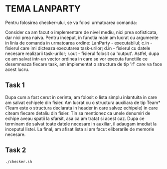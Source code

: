 # TEMA LANPARTY
Pentru folosirea checker-ului, se va folosi urmatoarea comanda:

Consider ca am facut o implementare de nivel mediu, nici prea sofisticata, dar nici prea naiva.
Pentru inceput, in functia main am lucrat cu argumente in linia de comanda in urmatoarea ordine: LanParty - executabilul; c.in - fisierul care imi dicteaza executarea task-urilor; d.in - fisierul cu datele necesare realizarii task-urilor; r.out - fisierul folosit ca 'output'. Astfel, dupa ce am salvat intr-un vector ordinea in care se vor executa functiile ce desemneaza fiecare task, am implementat o structura de tip 'if' care va face acest lucru.

## Task 1
Dupa cum a fost cerut in cerinta, am folosit o lista simplu inlantuita in care am salvat echipele din fisier. Am lucrat cu o structura auxiliara de tip Team*(Team este o structura declarata in header in care salvez echipele) in care citeam fiecare detaliu din fisier. Tin sa mentionez ca unele denumiri de echipe aveau spatii la sfarsit, asa ca am tratat si acest caz. Dupa ce terminam de salvat toate datele necesare in auxiliar, il adaugam imediat la inceputul listei. La final, am afisat lista si am facut eliberarile de memorie necesare.

## Task 2
```shell
./checker.sh
````
